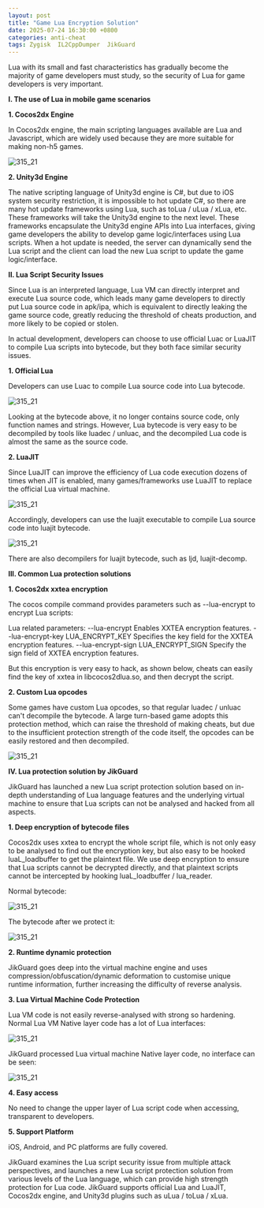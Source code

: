 ```yaml
---
layout: post
title: "Game Lua Encryption Solution"
date: 2025-07-24 16:30:00 +0800
categories: anti-cheat
tags: Zygisk  IL2CppDumper  JikGuard
---
```


Lua with its small and fast characteristics has gradually become the majority of game developers must study, so the security of Lua for game developers is very important.<!-- more -->  

**I. The use of Lua in mobile game scenarios**

**1. Cocos2dx Engine**

In Cocos2dx engine, the main scripting languages available are Lua and Javascript, which are widely used because they are more suitable for making non-h5 games.

![315_21](/assets/res/2025/724011.png)  

**2. Unity3d Engine**

The native scripting language of Unity3d engine is C#, but due to iOS system security restriction, it is impossible to hot update C#, so there are many hot update frameworks using Lua, such as toLua / uLua / xLua, etc. These frameworks will take the Unity3d engine to the next level. These frameworks encapsulate the Unity3d engine APIs into Lua interfaces, giving game developers the ability to develop game logic/interfaces using Lua scripts. When a hot update is needed, the server can dynamically send the Lua script and the client can load the new Lua script to update the game logic/interface.

**II. Lua Script Security Issues**

Since Lua is an interpreted language, Lua VM can directly interpret and execute Lua source code, which leads many game developers to directly put Lua source code in apk/ipa, which is equivalent to directly leaking the game source code, greatly reducing the threshold of cheats production, and more likely to be copied or stolen.

In actual development, developers can choose to use official Luac or LuaJIT to compile Lua scripts into bytecode, but they both face similar security issues.
 
**1. Official Lua**

Developers can use Luac to compile Lua source code into Lua bytecode.

![315_21](/assets/res/2025/724022.png)  

Looking at the bytecode above, it no longer contains source code, only function names and strings. However, Lua bytecode is very easy to be decompiled by tools like luadec / unluac, and the decompiled Lua code is almost the same as the source code.

**2. LuaJIT**

Since LuaJIT can improve the efficiency of Lua code execution dozens of times when JIT is enabled, many games/frameworks use LuaJIT to replace the official Lua virtual machine.

![315_21](/assets/res/2025/724033.png)  

Accordingly, developers can use the luajit executable to compile Lua source code into luajit bytecode.

![315_21](/assets/res/2025/724044.png)  

There are also decompilers for luajit bytecode, such as ljd, luajit-decomp.

**III. Common Lua protection solutions**

**1. Cocos2dx xxtea encryption**

The cocos compile command provides parameters such as --lua-encrypt to encrypt Lua scripts:

Lua related parameters:
--lua-encrypt  Enables XXTEA encryption features.
--lua-encrypt-key LUA_ENCRYPT_KEY  Specifies the key field for the XXTEA encryption features.
--lua-encrypt-sign LUA_ENCRYPT_SIGN  Specify the sign field of XXTEA encryption features.

But this encryption is very easy to hack, as shown below, cheats can easily find the key of xxtea in libcocos2dlua.so, and then decrypt the script.
 
**2. Custom Lua opcodes**

Some games have custom Lua opcodes, so that regular luadec / unluac can't decompile the bytecode. A large turn-based game adopts this protection method, which can raise the threshold of making cheats, but due to the insufficient protection strength of the code itself, the opcodes can be easily restored and then decompiled.

![315_21](/assets/res/2025/724055.png)  

**IV. Lua protection solution by JikGuard**

JikGuard has launched a new Lua script protection solution based on in-depth understanding of Lua language features and the underlying virtual machine to ensure that Lua scripts can not be analysed and hacked from all aspects.
 
**1. Deep encryption of bytecode files**

Cocos2dx uses xxtea to encrypt the whole script file, which is not only easy to be analysed to find out the encryption key, but also easy to be hooked luaL_loadbuffer to get the plaintext file. We use deep encryption to ensure that Lua scripts cannot be decrypted directly, and that plaintext scripts cannot be intercepted by hooking luaL_loadbuffer / lua_reader.

Normal bytecode:

![315_21](/assets/res/2025/724066.jpg)  

The bytecode after we protect it:

![315_21](/assets/res/2025/724077.png)  

**2. Runtime dynamic protection**

JikGuard goes deep into the virtual machine engine and uses compression/obfuscation/dynamic deformation to customise unique runtime information, further increasing the difficulty of reverse analysis.
 
**3. Lua Virtual Machine Code Protection**

Lua VM code is not easily reverse-analysed with strong so hardening. Normal Lua VM Native layer code has a lot of Lua interfaces:

![315_21](/assets/res/2025/724088.png)  

JikGuard processed Lua virtual machine Native layer code, no interface can be seen:

![315_21](/assets/res/2025/724099.png)  

**4. Easy access**

No need to change the upper layer of Lua script code when accessing, transparent to developers.
 
**5. Support Platform**

iOS, Android, and PC platforms are fully covered.

JikGuard examines the Lua script security issue from multiple attack perspectives, and launches a new Lua script protection solution from various levels of the Lua language, which can provide high strength protection for Lua code. JikGuard supports official Lua and LuaJIT, Cocos2dx engine, and Unity3d plugins such as uLua / toLua / xLua.